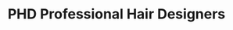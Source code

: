 ---
title: "PHD Professional Hair Designers"
url: /gary/phd-professional-hair-designers/
shop: hairdresser
---